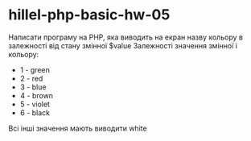 # hillel-php-basic-hw-05

Написати програму на PHP, яка виводить на екран назву кольору в залежності від стану змінної $value
Залежності значення змінної і кольору:

- 1 - green
- 2 - red
- 3 - blue
- 4 - brown
- 5 - violet
- 6 - black

Всі інші значення мають виводити white
